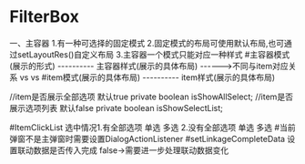 # FilterBox
一、主容器
   1.有一种可选择的固定模式
   2.固定模式的布局可使用默认布局,也可通过setLayoutRes()自定义布局
   3.主容器一个模式只能对应一种样式
#主容器模式(展示的形式) ---------- 主容器样式(展示的具体布局) ------>不同与item对应关系
    vs                   vs
#item模式(展示的具体布局)  ---------- item样式(展示的具体布局)

//item是否展示全部选项 默认true
private boolean isShowAllSelect;
//item是否展示选项列表 默认false
private boolean isShowSelectList;

#ItemClickList 选中情况1.有全部选项 单选 多选  2.没有全部选项 单选 多选
#当前弹窗不是主弹窗时需要设置DialogActionListener
#setLinkageCompleteData 设置联动数据是否传入完成      false->需要进一步处理联动数据变化
